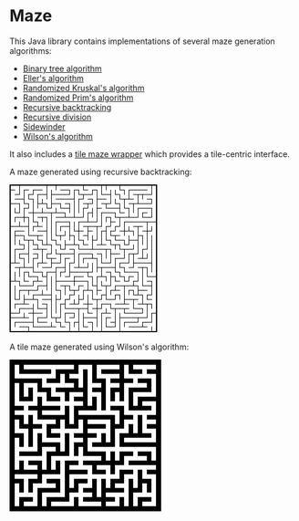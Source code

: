 Maze
====

This Java library contains implementations of several maze generation algorithms:

* [Binary tree algorithm](src/maze/BinaryTreeMaze.java)
* [Eller's algorithm](src/maze/Ellers.java)
* [Randomized Kruskal's algorithm](src/maze/RandomizedKruskals.java)
* [Randomized Prim's algorithm](src/maze/RandomizedPrims.java)
* [Recursive backtracking](src/maze/RecursiveBacktracker.java)
* [Recursive division](src/maze/RecursiveDivider.java)
* [Sidewinder](src/maze/Sidewinder.java)
* [Wilson's algorithm](src/maze/Wilsons.java)

It also includes a [tile maze wrapper](src/maze/TileMaze.java) which provides a tile-centric interface.

A maze generated using recursive backtracking:

![Screenshot](recursive_backtracker.png)

A tile maze generated using Wilson's algorithm:

![Screenshot](wilsons.png)
